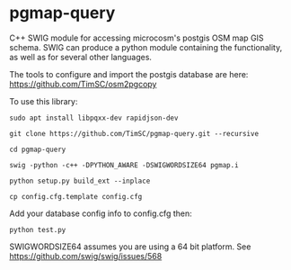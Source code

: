 pgmap-query
===========

C++ SWIG module for accessing microcosm's postgis OSM map GIS schema. SWIG can produce a python module containing the functionality, as well as for several other languages.

The tools to configure and import the postgis database are here: https://github.com/TimSC/osm2pgcopy

To use this library:

	sudo apt install libpqxx-dev rapidjson-dev

	git clone https://github.com/TimSC/pgmap-query.git --recursive

	cd pgmap-query

	swig -python -c++ -DPYTHON_AWARE -DSWIGWORDSIZE64 pgmap.i

	python setup.py build_ext --inplace

	cp config.cfg.template config.cfg

Add your database config info to config.cfg then:

	python test.py

SWIGWORDSIZE64 assumes you are using a 64 bit platform. See https://github.com/swig/swig/issues/568


